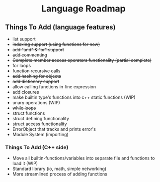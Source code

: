 <h1 style="text-align: center">Language Roadmap</h1>


## Things To Add (language features)
- list support
- ~~indexing support (using functions for now)~~
- ~~add "and" & "or" support~~
- ~~add commenting~~
- ~~Complete member access operators functionality (partial complete)~~
- for loops
- ~~function recursive calls~~
- ~~add hashing for objects~~
- ~~add dictionary support~~
- allow calling functions in-line expression
- add closures
- make builtin type's functions into c++ static functions (WIP)
- unary operations (WIP)
- ~~while loops~~
- struct functions
- struct defining functionality
- struct access functionality
- ErrorObject that tracks and prints error's
- Module System (importing)


### Things To Add (C++ side)
- Move all builtin-functions/variables into separate file and functions to load it (WIP)
- Standard library (io, math, simple networking)
- More streamlined process of adding functions